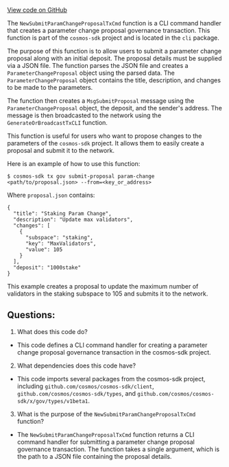 [View code on GitHub](https://github.com/cosmos/cosmos-sdk/blob/main/x/params/client/cli/tx.go)

The `NewSubmitParamChangeProposalTxCmd` function is a CLI command handler that creates a parameter change proposal governance transaction. This function is part of the `cosmos-sdk` project and is located in the `cli` package. 

The purpose of this function is to allow users to submit a parameter change proposal along with an initial deposit. The proposal details must be supplied via a JSON file. The function parses the JSON file and creates a `ParameterChangeProposal` object using the parsed data. The `ParameterChangeProposal` object contains the title, description, and changes to be made to the parameters. 

The function then creates a `MsgSubmitProposal` message using the `ParameterChangeProposal` object, the deposit, and the sender's address. The message is then broadcasted to the network using the `GenerateOrBroadcastTxCLI` function. 

This function is useful for users who want to propose changes to the parameters of the `cosmos-sdk` project. It allows them to easily create a proposal and submit it to the network. 

Here is an example of how to use this function:

```
$ cosmos-sdk tx gov submit-proposal param-change <path/to/proposal.json> --from=<key_or_address>
```

Where `proposal.json` contains:

```
{
  "title": "Staking Param Change",
  "description": "Update max validators",
  "changes": [
    {
      "subspace": "staking",
      "key": "MaxValidators",
      "value": 105
    }
  ],
  "deposit": "1000stake"
}
```

This example creates a proposal to update the maximum number of validators in the staking subspace to 105 and submits it to the network.
## Questions: 
 1. What does this code do?
- This code defines a CLI command handler for creating a parameter change proposal governance transaction in the cosmos-sdk project.

2. What dependencies does this code have?
- This code imports several packages from the cosmos-sdk project, including `github.com/cosmos/cosmos-sdk/client`, `github.com/cosmos/cosmos-sdk/types`, and `github.com/cosmos/cosmos-sdk/x/gov/types/v1beta1`.

3. What is the purpose of the `NewSubmitParamChangeProposalTxCmd` function?
- The `NewSubmitParamChangeProposalTxCmd` function returns a CLI command handler for submitting a parameter change proposal governance transaction. The function takes a single argument, which is the path to a JSON file containing the proposal details.